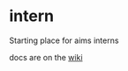 intern
======

Starting place for aims interns

docs are on the [wiki](https://github.com/aims-group/intern/wiki)

